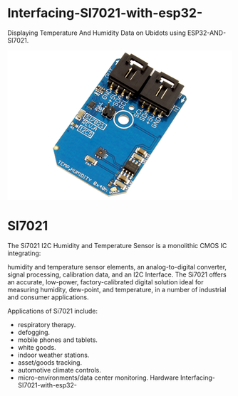 # Interfacing-SI7021-with-esp32-
Displaying Temperature And Humidity Data on Ubidots  using  ESP32-AND-SI7021.

![alt tag](https://github.com/mjScientech/ESP32-AND-SI7021/blob/master/SI7021_I2CS_A_1.png)
# SI7021
The Si7021 I2C Humidity and Temperature Sensor is a monolithic CMOS IC integrating:

humidity and temperature sensor elements,
an analog-to-digital converter,
signal processing,
calibration data, and
an I2C Interface.
The Si7021 offers an accurate, low-power, factory-calibrated digital solution ideal for measuring humidity, dew-point, and temperature, in a number of industrial and consumer applications.

Applications of Si7021 include:
- respiratory therapy.
- defogging.
- mobile phones and tablets.
- white goods.
- indoor weather stations.
- asset/goods tracking.
- automotive climate controls. 
- micro-environments/data center monitoring.
Hardware Interfacing-SI7021-with-esp32-

